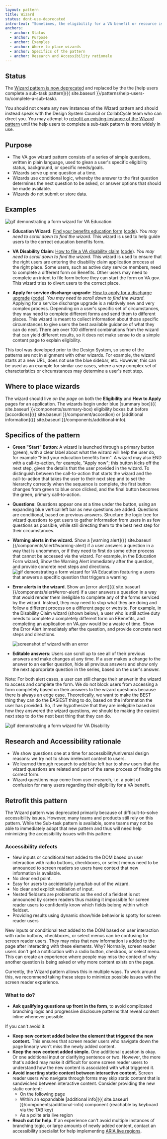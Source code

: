 ```yaml
---
layout: pattern
title: Wizard
status: dont-use-deprecated
intro-text: "Sometimes, the eligibility for a VA benefit or resource is so complex that it has multiple access pathways, depending on a user's specific needs or circumstances. Users may experience consequences (e.g. not getting the benefit or limiting benefit options), if they misunderstand eligibility content or choose the wrong pathway. <strong>VA.gov uses a wizard pattern to guide users down an optimal pathway for their circumstances.</strong>"
anchors:
  - anchor: Status
  - anchor: Purpose
  - anchor: Examples
  - anchor: Where to place wizards
  - anchor: Specifics of the pattern
  - anchor: Research and Accessibility rationale
---
```


## Status 

The [Wizard pattern is now deprecated](https://github.com/department-of-veterans-affairs/vets-design-system-documentation/issues/399) and replaced by the the [help users complete a sub-task pattern]({{ site.baseurl }}/patterns/help-users-to/complete-a-sub-task). 

You should not create any new instances of the Wizard pattern and should instead speak with the Design System Council or CollabCycle team who can direct you. You may attempt to [retrofit an existing instance of the Wizard pattern](#retrofit-this-pattern) until the help users to complete a sub-task pattern is more widely in use.

## Purpose

- The VA.gov wizard pattern consists of a series of simple questions, written in plain language, used to glean a user's specific eligibility status, background, or specific needs/goals.
- Wizards serve up one question at a time.
- Wizards use conditional logic, whereby the answer to the first question determines the next question to be asked, or answer options that should be made available.
- Wizards do not submit or store data.

## Examples

![gif demonstrating a form wizard for VA Education]({{site.baseurl}}/images/patterns/wizard/Wizard-Education-normal.gif)


- **Education Wizard:** [Find your benefits education form](<https://www.va.gov/education/how-to-apply/>) ([code](https://github.com/department-of-veterans-affairs/vets-website/tree/master/src/applications/gi)). _You may need to scroll down to find the wizard._ This wizard is used to help guide users to the correct education benefits form.

- **VA Disability Claim**: [How to file a VA disability claim](https://www.va.gov/disability/how-to-file-claim/) ([code](https://github.com/department-of-veterans-affairs/vets-website/tree/master/src/applications/disability-benefits)). _You may need to scroll down to find the wizard._ This wizard is used to ensure that the right users are entering the disability claim application process at the right place. Some users, such as active duty service members, need to complete a different form on Benefits. Other users may need to complete an intent to file form before they can start the form on VA.gov. This wizard tries to divert users to the correct place.

- **Apply for service discharge upgrade**:  [How to apply for a discharge upgrade](https://www.va.gov/discharge-upgrade-instructions) ([code](https://github.com/department-of-veterans-affairs/vets-website/tree/master/src/applications/discharge-wizard)). _You may need to scroll down to find the wizard._ Applying for a service discharge upgrade is a relatively new and very complex process. Depending on a user's specific set of circumstances, they may need to complete different forms and send them to different places. This wizard is meant to collect information about those specific circumstances to give users the best available guidance of what they can do next. There are over 100 different combinations from the wizard that can yield different results, so it does not make sense to do a simple content page to explain eligibility.

This tool was developed prior to the Design System, so some of the patterns are not in alignment with other wizards. For example, the wizard starts at a new URL, does not use the blue sidebar, etc. However, this can be used as an example for similar use cases, where a very complex set of characteristics or circumstances may determine a user's next step.

## Where to place wizards

The wizard should live *on the page* on both the **Eligibility** and **How to Apply** pages for an application. The wizards begin under blue [summary box]({{ site.baseurl }}/components/summary-box) eligibility boxes but before [accordions]({{ site.baseurl }}/component/accordion) or [additional information]({{ site.baseurl }}/components/additional-info).

## Specifics of the pattern

- **Green "Start" Button**: A wizard is launched through a primary button (green), with a clear label about what the wizard will help the user do, for example "Find your education benefits form".  A wizard may also END with a call-to-action, for example, "Apply now"; this button kicks off the next step, given the details that the user provided in the wizard. To distinguish between the call-to-action that starts the wizard and the call-to-action that takes the user to their next step and to set the hierarchy correctly when the sequence is complete, the first button changes from green to blue once clicked, and the final button becomes the green, primary call-to-action.

- **Questions**: Questions appear one at a time under the button, using an expanding blue vertical left bar as new questions are added. Questions are conditional, based on previous answers. Structure the logic tree for wizard questions to get users to gather information from users in as few questions as possible, while still directing them to the best next step for their circumstances.

- **Warning alerts in the wizard.** Show a [warning alert]({{ site.baseurl }}/components/alert#warning-alert) if a user answers a question in a way that is uncommon, or if they need to first do some other process that cannot be accessed via the wizard. For example, in the Education Form wizard, Show the Warning Alert immediately after the question, and provide concrete next steps and directions.  
![gif demonstrating a form wizard for VA Education featuring a users that answers a specific question that triggers a warning]({{site.baseurl}}/images/patterns/wizard/Wizard-Education-warning.gif)

- **Error alerts in the wizard**. Show an [error alert]({{ site.baseurl }}/components/alert#error-alert) if a user answers a question in a way that would render them ineligible to complete any of the forms serviced by the wizard. Instead, they may need to stop what they are doing and follow a different process on a different page or website. For example, in the Disability Claim wizard (shown below), a user who is still active duty needs to complete a completely different form on EBenefits, and completing an application on VA.gov would be a waste of time. Show the Error Alert immediately after the question, and provide concrete next steps and directions.

  ![screenshot of wizard with an error]({{site.baseurl}}/images/patterns/wizard/wizard-with-error.png)

- **Editable answers**: Users can scroll up to see all of their previous answers and make changes at any time. If a user makes a change to the answer to an earlier question, hide all previous answers and show only the next appropriate question in the series, based on the user's answer.

Note: For both alert cases, a user can still change their answer in the wizard to access and complete the form. We do not block users from accessing a form completely based on their answers to the wizard questions because there is always an edge case. Theoretically, we want to make the BEST thing they can do the EASIEST thing to do, based on the information the user has provided. So, if we hypothesize that they are ineligible based on how they answered the wizard questions, we should be making the easiest next step to do the next best thing that they can do.

![gif demonstrating a form wizard for VA Disability]({{site.baseurl}}/images/patterns/wizard/Wizard-Disability.gif)

## Research and Accessibility rationale
- We show questions one at a time for accessibility/universal design reasons: we try not to show irrelevant content to users.
- We learned through research to add blue left bar to show users that the wizard questions are related and part of the same process of finding the correct form.
- Wizard questions may come from user research, i.e. a point of confusion for many users regarding their eligibility for a VA benefit.

## Retrofit this pattern

The Wizard pattern was deprecated primarily because of difficult-to-solve accessibility issues. However, many teams and products still rely on this pattern. While the Sub-task pattern is available, some teams may not be able to immediately adopt that new pattern and thus will need help minimizing the accessibility issues with this pattern:

### Accessibility defects

* New inputs or conditional text added to the DOM based on user interaction with radio buttons, checkboxes, or select menus need to be announced to screen readers so users have context that new information is available.
* No clear end point.
* Easy for users to accidentally jump/tab out of the wizard.
* No clear and explicit validation of input.
* Nested fieldsets are problematic as the end of a fieldset is not announced by screen readers thus making it impossible for screen reader users to confidently know which fields belong within which fieldset.
* Providing results using dynamic show/hide behavior is spotty for screen reader users

New inputs or conditional text added to the DOM based on user interaction with radio buttons, checkboxes, or select menus can be confusing for screen reader users. They may miss that new information is added to the page after interacting with these elements. Why? Normally, screen reader users don't get a notification with a radio button, checkbox, or select menu. This can create an experience where people may miss the context of why another question is being asked or why more content exists on the page.

Currently, the Wizard pattern allows this in multiple ways. To work around this, we recommend taking these steps to minimize possible issues with the screen reader experience.

### What to do?

* **Ask qualifying questions up front in the form**, to avoid complicated branching logic and progressive disclosure patterns that reveal content inline whenever possible.

If you can't avoid it:

* **Keep new content added below the element that triggered the new content.** This ensures that screen reader users who navigate down the page linearly won't miss the newly added content.
* **Keep the new content added simple.** One additional question is okay. Or one additional input or clarifying sentence or two. However, the more that's added may make it difficult for some screen reader users to understand how the new content is associated with what triggered it.
* **Avoid inserting static content between interactive content.** Screen reader users who navigate through forms may skip static content that is sandwiched between interactive content. Consider providing the new static content:
  * On the following page
  * Within an expandable [additional info]({{ site.baseurl }}/components/additional-info) component (reachable by keyboard via the TAB key)
  * As a polite aria live region
* **Reach out for help.** If an experience can't avoid multiple instances of branching togic, or large amounts of newly added content, contact an accessibility specialist for help implementing [ARIA live regions](https://developer.mozilla.org/en-US/docs/Web/Accessibility/ARIA/ARIA_Live_Regions).